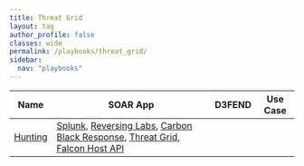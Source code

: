 ```yaml
---
title: Threat Grid
layout: tag
author_profile: false
classes: wide
permalink: /playbooks/threat_grid/
sidebar:
  nav: "playbooks"
---
```


| Name    | SOAR App   | D3FEND      | Use Case    |
| --------| ---------- | ----------- | ----------- |
| [Hunting](/playbooks/hunting/)| [Splunk](https://splunkbase.splunk.com/apps?keyword=splunk&filters=product%3Asoar), [Reversing Labs](https://splunkbase.splunk.com/apps?keyword=reversing+labs&filters=product%3Asoar), [Carbon Black Response](https://splunkbase.splunk.com/apps?keyword=carbon+black+response&filters=product%3Asoar), [Threat Grid](https://splunkbase.splunk.com/apps?keyword=threat+grid&filters=product%3Asoar), [Falcon Host API](https://splunkbase.splunk.com/apps?keyword=falcon+host+api&filters=product%3Asoar)| | |